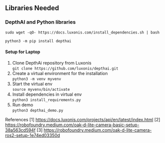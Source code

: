 ## Libraries Needed

### DepthAI and Python libraries

`sudo wget -qO- https://docs.luxonis.com/install_dependencies.sh | bash`

`python3 -m pip install depthai`

#### Setup for Laptop
1. Clone DepthAi repository from Luxonis  
   `git clone https://github.com/luxonis/depthai.git`
2. Create a virtual environment for the installation  
   `python3 -m venv myvenv`
3. Start the virtual env  
   `source myvenv/bin/activate`
4. Install dependencies in virtual env  
   `python3 install_requirements.py`
5. Run demo  
   `python3 depthai_demo.py`




References
[1] https://docs.luxonis.com/projects/api/en/latest/index.html
[2] https://robofoundry.medium.com/oak-d-lite-camera-basic-setup-38a563cd594f
[3] https://robofoundry.medium.com/oak-d-lite-camera-ros2-setup-1e74ed03350d
